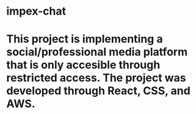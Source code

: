 # impex-chat

# This project is implementing a social/professional media platform that is only accesible through restricted access. The project was developed through React, CSS, and AWS.
